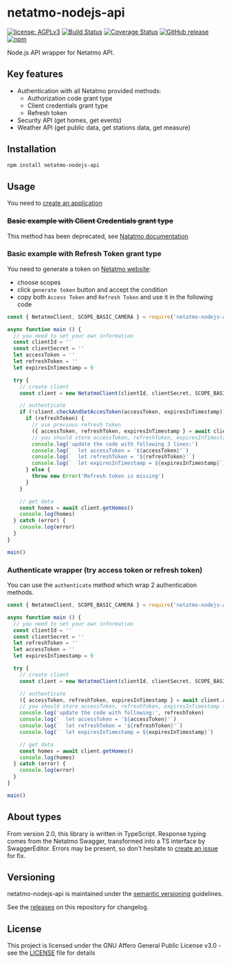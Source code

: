# netatmo-nodejs-api

[![license: AGPLv3](https://img.shields.io/badge/license-AGPLv3-blue.svg)](https://www.gnu.org/licenses/agpl-3.0)
[![Build Status](https://img.shields.io/github/actions/workflow/status/nioc/netatmo-nodejs-api/commit.yml?label=github%20build)](https://github.com/nioc/netatmo-nodejs-api/actions/workflows/commit.yml)
[![Coverage Status](https://coveralls.io/repos/github/nioc/netatmo-nodejs-api/badge.svg?branch=master)](https://coveralls.io/github/nioc/netatmo-nodejs-api?branch=master)
[![GitHub release](https://img.shields.io/github/release/nioc/netatmo-nodejs-api.svg)](https://github.com/nioc/netatmo-nodejs-api/releases/latest)
[![npm](https://img.shields.io/npm/dt/netatmo-nodejs-api)](https://www.npmjs.com/package/netatmo-nodejs-api)

Node.js API wrapper for Netatmo API.

## Key features
-    Authentication with all Netatmo provided methods:
     -    Authorization code grant type
     -    Client credentials grant type
     -    Refresh token
-    Security API (get homes, get events)
-    Weather API (get public data, get stations data, get measure)

## Installation

``` bash
npm install netatmo-nodejs-api
```

## Usage

You need to [create an application](https://dev.netatmo.com/apps/createanapp#form)

### ~~Basic example with Client Credentials grant type~~

This method has been deprecated, see [Natatmo documentation](https://dev.netatmo.com/apidocumentation/oauth#client-credential)

### Basic example with Refresh Token grant type

You need to generate a token on [Netatmo website](https://dev.netatmo.com/apps/):
-    choose scopes
-    click `generate token` button and accept the condition
-    copy both `Access Token` and `Refresh Token` and use it in the following code

```js
const { NetatmoClient, SCOPE_BASIC_CAMERA } = require('netatmo-nodejs-api')

async function main () {
  // you need to set your own information
  const clientId = ''
  const clientSecret = ''
  let accessToken = ''
  let refreshToken = ''
  let expiresInTimestamp = 0

  try {
    // create client
    const client = new NetatmoClient(clientId, clientSecret, SCOPE_BASIC_CAMERA, { timeout: 1000 })

    // authenticate
    if (!client.checkAndSetAccesToken(accessToken, expiresInTimestamp)) {
      if (refreshToken) {
        // use previous refresh token
        ({ accessToken, refreshToken, expiresInTimestamp } = await client.authenticateByRefreshToken(refreshToken))
        // you should store accessToken, refreshToken, expiresInTimestamp for further request
        console.log('update the code with following 3 lines:')
        console.log(`  let accessToken = '${accessToken}'`)
        console.log(`  let refreshToken = '${refreshToken}'`)
        console.log(`  let expiresInTimestamp = ${expiresInTimestamp}`)
      } else {
        throw new Error('Refresh token is missing')
      }
    }

    // get data
    const homes = await client.getHomes()
    console.log(homes)
  } catch (error) {
    console.log(error)
  }
}

main()
```

### Authenticate wrapper (try access token or refresh token)

You can use the `authenticate` method which wrap 2 authentication methods.

```js
const { NetatmoClient, SCOPE_BASIC_CAMERA } = require('netatmo-nodejs-api')

async function main () {
  // you need to set your own information
  const clientId = ''
  const clientSecret = ''
  let refreshToken = ''
  let accessToken = ''
  let expiresInTimestamp = 0

  try {
    // create client
    const client = new NetatmoClient(clientId, clientSecret, SCOPE_BASIC_CAMERA, { timeout: 1000 });

    // authenticate
    ({ accessToken, refreshToken, expiresInTimestamp } = await client.authenticate(accessToken, refreshToken, expiresInTimestamp))
    // you should store accessToken, refreshToken, expiresInTimestamp for further request
    console.log('update the code with following:', refreshToken)
    console.log(`  let accessToken = '${accessToken}'`)
    console.log(`  let refreshToken = '${refreshToken}'`)
    console.log(`  let expiresInTimestamp = ${expiresInTimestamp}`)

    // get data
    const homes = await client.getHomes()
    console.log(homes)
  } catch (error) {
    console.log(error)
  }
}

main()
```

## About types

From version 2.0, this library is written in TypeScript. Response typing comes from the Netatmo Swagger, transformed into a TS interface by SwaggerEditor.
Errors may be present, so don't hesitate to [create an issue](https://github.com/nioc/netatmo-nodejs-api/issues/new) for fix.

## Versioning

netatmo-nodejs-api is maintained under the [semantic versioning](https://semver.org/) guidelines.

See the [releases](https://github.com/nioc/netatmo-nodejs-api/releases) on this repository for changelog.

## License

This project is licensed under the GNU Affero General Public License v3.0 - see the [LICENSE](LICENSE.md) file for details
